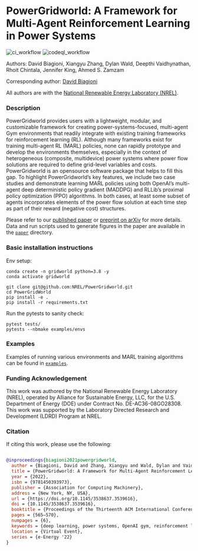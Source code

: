 # PowerGridworld:  A Framework for Multi-Agent Reinforcement Learning in Power Systems

![ci_workflow](https://github.com/NREL/PowerGridworld/actions/workflows/main.yml/badge.svg)
![codeql_workflow](https://github.com/NREL/PowerGridworld/actions/workflows/codeql-analysis.yml/badge.svg)

Authors:  David Biagioni, Xiangyu Zhang, Dylan Wald, Deepthi Vaidhynathan, 
Rhoit Chintala, Jennifer King, Ahmed S. Zamzam

Corresponding author:  [David Biagioni](https://github.com/davebiagioni)

All authors are with the [National Renewable Energy Laboratory (NREL)](https://www.nrel.gov).

### Description

PowerGridworld provides users with a lightweight, modular, and customizable
framework for creating power-systems-focused, multi-agent Gym
environments that readily integrate with existing training frameworks for reinforcement learning (RL). Although many frameworks exist for training multi-agent RL (MARL) policies, none can rapidly prototype and develop the environments themselves,
especially in the context of heterogeneous (composite, multidevice) power systems where power flow solutions are required to
define grid-level variables and costs. PowerGridworld is an opensource software package that helps to fill this gap. To highlight
PowerGridworld’s key features, we include two case studies
and demonstrate learning MARL policies using both OpenAI’s
multi-agent deep deterministic policy gradient (MADDPG) and
RLLib’s proximal policy optimization (PPO) algorithms. In both
cases, at least some subset of agents incorporates elements of the
power flow solution at each time step as part of their reward
(negative cost) structures.

Please refer to our [published paper](https://dl.acm.org/doi/abs/10.1145/3538637.3539616) or [preprint on arXiv](https://arxiv.org/abs/2111.05969) for 
more details.  Data and run scripts used to generate figures in the paper
are available in the [`paper`](./paper) directory.

### Basic installation instructions

Env setup:

```
conda create -n gridworld python=3.8 -y
conda activate gridworld

git clone git@github.com:NREL/PowerGridworld.git
cd PowerGridWorld
pip install -e .
pip install -r requirements.txt
```

Run the pytests to sanity check:

```
pytest tests/
pytests --nbmake examples/envs
```

### Examples

Examples of running various environments and MARL training algorithms can be found in [`examples`](./examples).


### Funding Acknowledgement

This work was authored by the National Renewable Energy Laboratory (NREL), 
operated by Alliance for Sustainable Energy, LLC, for the U.S. Department of 
Energy (DOE) under Contract No. DE-AC36-08GO28308. This work was supported by 
the Laboratory Directed Research and Development (LDRD) Program at NREL.

### Citation

If citing this work, please use the following:

```bibtex

@inproceedings{biagioni2021powergridworld,
  author = {Biagioni, David and Zhang, Xiangyu and Wald, Dylan and Vaidhynathan, Deepthi and Chintala, Rohit and King, Jennifer and Zamzam, Ahmed S.},
  title = {PowerGridworld: A Framework for Multi-Agent Reinforcement Learning in Power Systems},
  year = {2022},
  isbn = {9781450393973},
  publisher = {Association for Computing Machinery},
  address = {New York, NY, USA},
  url = {https://doi.org/10.1145/3538637.3539616},
  doi = {10.1145/3538637.3539616},
  booktitle = {Proceedings of the Thirteenth ACM International Conference on Future Energy Systems},
  pages = {565–570},
  numpages = {6},
  keywords = {deep learning, power systems, OpenAI gym, reinforcement learning, multi-agent systems},
  location = {Virtual Event},
  series = {e-Energy '22}
}
```

